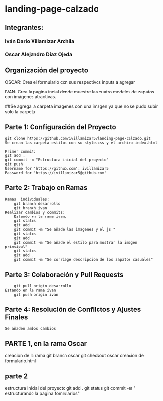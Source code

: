 # landing-page-calzado

## Integrantes: 
### Iván Dario Villamizar Archila
### Oscar Alejandro Diaz Ojeda

## Organización del proyecto
OSCAR: 
Crea el formulario con sus respectivos inputs a agregar 

IVAN: 
Crea la pagina incial donde muestre las cuatro modelos de zapatos con imágenes atractivas. 

##Se agrega la carpeta imagenes con una imagen ya que no se pudo subir solo la carpeta


## Parte 1: Configuración del Proyecto  
	git clone https://github.com/ivillamizar5/landing-page-calzado.git     
	Se crean las carpeta estilos con su style.css y el archivo index.html  

	Primer commit:  
	git add .  
	git commit -m "Estructura inicial del proyecto"  
	git push  
	Username for 'https://github.com': ivillamizar5  
	Password for 'https://ivillamizar5@github.com'  
	

## Parte 2: Trabajo en Ramas  
	Ramas  individuales:  
		git branch desarrollo  
		git branch ivan  
	Realizar cambios y commits:  
		Estando en la rama ivan:  
		git status  
		git add .  
		git commit -m "Se añade las imagenes y el js "    
		git status  
		git add .  
		git commit -m "Se añade el estilo para mostrar la imagen principal"  
		git status  
		git add .  
		git commit -m "Se corriege descripcion de los zapatos casuales"  



## Parte 3: Colaboración y Pull Requests  
	
		git pull origin desarrollo
	Estando en la rama ivan    
		git push origin ivan	   
		
		
		
## Parte 4: Resolución de Conflictos y Ajustes Finales   
	Se añaden ambos cambios 




## PARTE 1, en la rama Oscar

creacion de la rama 
git branch oscar
git checkout oscar
creacion de formulario.html


## parte 2

estructura inicial del proyecto
git add .
git status
git commit -m " estructurando la pagina fomrularios"











